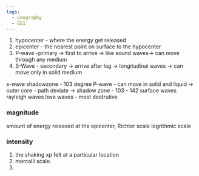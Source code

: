 ```yaml
---
tags:
  - Geography
  - GS1
---
```

1. hypocenter - where the energy get released
2. epicenter - the nearest point on surface to the hypocenter
3. P-wave -primary -> first to arrive -> like sound waves-> can move through any medium
4. S-Wave  - secondary -> arrive after lag -> longitudinal waves -> can move only in solid medium

s-wave shadowzone - 103 degree
P-wave - can move in solid and liquid -> outer core - path deviate -> shadow zone - 103 - 142
surface waves 
	rayleigh waves
	love waves - most destrutive
### magnitude
amount of energy released at the epicenter, 
Richter scale 
logrithmic scale

### intensity
1. the shaking xp felt at a particular location
2. mercalli scale.
3. 